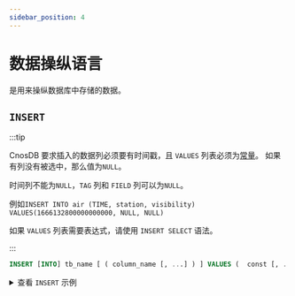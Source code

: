 ```yaml
---
sidebar_position: 4
---
```


# 数据操纵语言

是用来操纵数据库中存储的数据。

## `INSERT`

:::tip

CnosDB 要求插入的数据列必须要有时间戳，且 `VALUES` 列表必须为[常量](reference.md#常量)。 如果有列没有被选中，那么值为`NULL`。

时间列不能为`NULL`，`TAG` 列和 `FIELD` 列可以为`NULL`。

例如`INSERT INTO air (TIME, station, visibility) VALUES(1666132800000000000, NULL, NULL)`

如果 `VALUES` 列表需要表达式，请使用 `INSERT SELECT` 语法。

:::

```sql
INSERT [INTO] tb_name [ ( column_name [, ...] ) ] VALUES (  const [, ...] ) [, ...] | select_statment;
```

<details>
  <summary>查看 <code>INSERT</code> 示例</summary>

**插入一条记录。**

```sql
INSERT INTO air (TIME, station, visibility, temperature, pressure) VALUES(new(), 'XiaoMaiDao', 56, 69, 77);
```

**插入多条记录。**

```sql
INSERT INTO air (TIME, station, visibility, temperature, pressure) VALUES
                ('2022-10-19 05:40:00', 'XiaoMaiDao', 55, 68, 76), 
                ('2022-10-19 04:40:00', 'XiaoMaiDao', 55, 68, 76);
```

**根据查询结果插入记录。**

1. 创建一个新表。

```sql
CREATE TABLE air_visibility (
    visibility DOUBLE,
    TAGS(station)
);
```

2. 根据查询结果将记录插入 `air_visibility` 中。

```sql
INSERT air_visibility (TIME, station, visibility) SELECT TIME, station, visibility FROM air;
```

</details>
